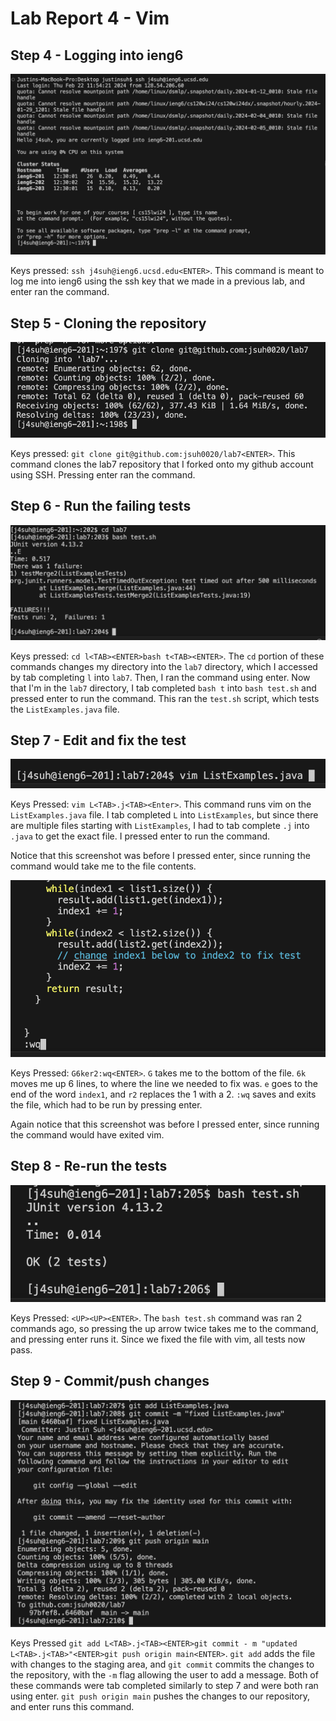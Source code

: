 # Lab Report 4 - Vim

## Step 4 - Logging into ieng6

![Image](/lab4_images/lab4_1.png)

Keys pressed: `ssh j4suh@ieng6.ucsd.edu<ENTER>`. This command is meant to log me into ieng6 using the ssh key that we made in a previous lab, and enter ran the command.

## Step 5 - Cloning the repository

![Image](/lab4_images/lab4_2.png)

Keys pressed: `git clone git@github.com:jsuh0020/lab7<ENTER>`. This command clones the lab7 repository that I forked onto my github account using SSH. Pressing enter ran the command.

## Step 6 - Run the failing tests

![Image](/lab4_images/lab4_3.png)

Keys pressed: `cd l<TAB><ENTER>bash t<TAB><ENTER>`. The `cd` portion of these commands changes my directory into the `lab7` directory, which I accessed by tab completing `l` into `lab7`. Then, I ran the command using enter. Now that I'm in the `lab7` directory, I tab completed `bash t` into `bash test.sh` and pressed enter to run the command. This ran the `test.sh` script, which tests the `ListExamples.java` file.

## Step 7 - Edit and fix the test

![Image](/lab4_images/lab4_4.png)

Keys Pressed: `vim L<TAB>.j<TAB><Enter>`. This command runs vim on the `ListExamples.java` file. I tab completed `L` into `ListExamples`, but since there are multiple files starting with `ListExamples`, I had to tab complete `.j` into `.java` to get the exact file. I pressed enter to run the command.

Notice that this screenshot was before I pressed enter, since running the command would take me to the file contents.

![Image](/lab4_images/lab4_5.png)

Keys Pressed: `G6ker2:wq<ENTER>`. `G` takes me to the bottom of the file. `6k` moves me up 6 lines, to where the line we needed to fix was. `e` goes to the end of the word `index1`, and `r2` replaces the 1 with a 2. `:wq` saves and exits the file, which had to be run by pressing enter.

Again notice that this screenshot was before I pressed enter, since running the command would have exited vim.

## Step 8 - Re-run the tests

![Image](/lab4_images/lab4_6.png)

Keys Pressed: `<UP><UP><ENTER>`. The `bash test.sh` command was ran 2 commands ago, so pressing the up arrow twice takes me to the command, and pressing enter runs it. Since we fixed the file with vim, all tests now pass.

## Step 9 - Commit/push changes

![Image](/lab4_images/lab4_7.png)

Keys Pressed `git add L<TAB>.j<TAB><ENTER>git commit - m "updated L<TAB>.j<TAB>"<ENTER>git push origin main<ENTER>`. `git add` adds the file with changes to the staging area, and `git commit` commits the changes to the repository, with the `-m` flag allowing the user to add a message. Both of these commands were tab completed similarly to step 7 and were both ran using enter. `git push origin main` pushes the changes to our repository, and enter runs this command.
